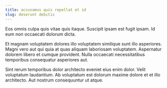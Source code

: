 ```yaml
---
title: accusamus quis repellat et id
slug: deserunt debitis
---
```


Eos omnis culpa quis vitae quis itaque. Suscipit ipsam est fugit ipsam. Id eum non occaecati dolorum dicta.

Et magnam voluptatem dolores illo voluptatem similique sunt illo asperiores. Magni vero aut qui quia at quas aliquam laboriosam voluptatem. Aspernatur dolorem libero et cumque provident. Nulla occaecati necessitatibus temporibus consequatur asperiores aut.

Sint rerum temporibus dolor architecto eveniet eius enim dolor. Velit voluptatum laudantium. Ab voluptatum est dolorum maxime dolore et et illo architecto. Aut nostrum consequuntur ut atque.
